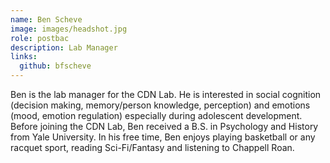 ```yaml
---
name: Ben Scheve
image: images/headshot.jpg
role: postbac
description: Lab Manager
links:
  github: bfscheve
---
```


Ben is the lab manager for the CDN Lab. He is interested in social cognition (decision making, memory/person knowledge, perception) and emotions (mood, emotion regulation) especially during adolescent development. Before joining the CDN Lab, Ben received a B.S. in Psychology and History from Yale University. In his free time, Ben enjoys playing basketball or any racquet sport, reading Sci-Fi/Fantasy and listening to Chappell Roan.
